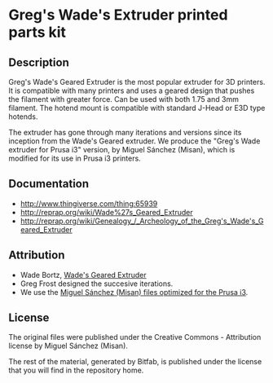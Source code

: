 # Greg's Wade's Extruder printed parts kit

## Description

Greg's Wade's Geared Extruder is the most popular extruder for 3D printers. It is compatible with many printers and uses a geared design that pushes the filament with greater force. Can be used with both 1.75 and 3mm filament. The hotend mount is compatible with standard J-Head or E3D type hotends.

The extruder has gone through many iterations and versions since its inception from the Wade's Geared extruder. We produce the "Greg's Wade extruder for Prusa i3" version, by Miguel Sánchez (Misan), which is modified for its use in Prusa i3 printers.


## Documentation

* http://www.thingiverse.com/thing:65939
* http://reprap.org/wiki/Wade%27s_Geared_Extruder
* http://reprap.org/wiki/Genealogy_/_Archeology_of_the_Greg's_Wade's_Geared_Extruder


## Attribution

* Wade Bortz, [Wade's Geared Extruder](http://reprap.org/wiki/Wade%27s_Geared_Extruder)
* Greg Frost designed the succesive iterations.
* We use the [Miguel Sánchez (Misan) files optimized for the Prusa i3](http://www.thingiverse.com/thing:65939).

## License

The original files were published under the Creative Commons - Attribution license by Miguel Sánchez (Misan).

The rest of the material, generated by Bitfab, is published under the license that you will find in the repository home.

